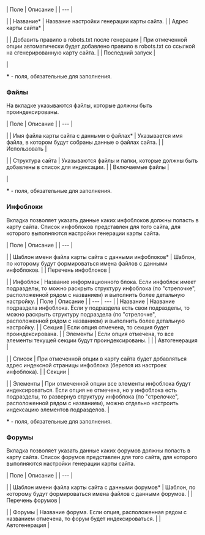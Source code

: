 | Поле | Описание |
| --- |

|
| Название\* | Название настройки генерации карты сайта. |
| Адрес карты сайта\* |

|
| Добавить правило в robots.txt после генерации | При отмеченной опции автоматически будет добавлено правило в robots.txt со ссылкой на сгенерированную карту сайта. |
| Последний запуск |

|

**\*** - поля, обязательные для заполнения.

### Файлы

На вкладке указываются файлы, которые должны быть проиндексированы.

| Поле | Описание |
| --- |

|
| Имя файла карты сайта с данными о файлах\* | Указывается имя файла, в котором будут собраны данные о файлах сайта. |
| Использовать |

|
| Структура сайта | Указываются файлы и папки, которые должны быть добавлены в список для индексации. |
| Включаемые файлы |

|

**\*** - поля, обязательные для заполнения.

### Инфоблоки

Вкладка позволяет указать данные каких инфоблоков должны попасть в карту сайта. Список инфоблоков представлен для того сайта, для которого выполняются настройки генерации карты сайта.

| Поле | Описание |
| --- |

|
| Шаблон имени файла карты сайта с данными инфоблоков\* | Шаблон, по которому будут формироваться имена файлов с данными инфоблоков. |
| Перечень инфоблоков |

|
| Инфоблок | Название информационного блока. Если инфоблок имеет подразделы, то можно раскрыть структуру инфоблока (по "стрелочке", расположенной рядом с названием) и выполнить более детальную настройку.  | Поле | Описание | | --- | --- | | Название | Название подраздела инфоблока. Если у подраздела есть свои подразделы, то можно раскрыть структуру подраздела (по "стрелочке", расположенной рядом с названием) и выполнить более детальную настройку. | | Секция | Если опция отмечена, то секция будет проиндексирована. | | Элементы | Если опция отмечена, то все элементы текущей секции будут проиндексированы. | |
| Автогенерация |

|
| Список | При отмеченной опции в карту сайта будет добавляться адрес индексной страницы инфоблока (берется из настроек инфоблока). |
| Секции |

|
| Элементы | При отмеченной опции все элементы инфоблока будут индексироваться. Если опция не отмечена, но у инфоблока есть подразделы, то развернув структуру инфоблока (по "стрелочке", расположенной рядом с названием), можно отдельно настроить индексацию элементов подразделов. |

**\*** - поля, обязательные для заполнения.

### Форумы

Вкладка позволяет указать данные каких форумов должны попасть в карту сайта. Список форумов представлен для того сайта, для которого выполняются настройки генерации карты сайта.

| Поле | Описание |
| --- |

|
| Шаблон имени файла карты сайта с данными форумов\* | Шаблон, по которому будут формироваться имена файлов с данными форумов. |
| Перечень форумов |

|
| Форумы | Название форума. Если опция, расположенная рядом с названием отмечена, то форум будет индексироваться. |
| Автогенерация |